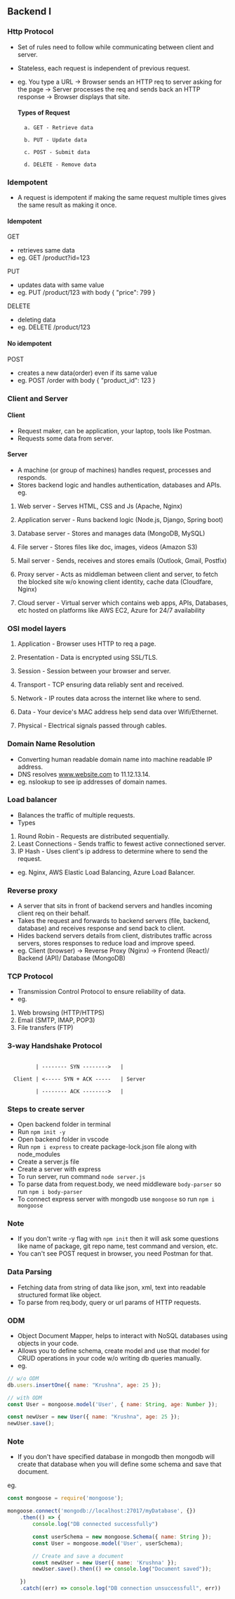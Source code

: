 ## Backend I

### Http Protocol
- Set of rules need to follow while communicating between client and server.
- Stateless, each request is independent of previous request.
- eg. You type a URL -> Browser sends an HTTP req to server asking for the page -> Server processes the req and sends back an HTTP response -> Browser displays that site.

    #### Types of Request

        a. GET - Retrieve data
        
        b. PUT - Update data

        c. POST - Submit data

        d. DELETE - Remove data

### Idempotent
- A request is idempotent if making the same request multiple times gives the same result as making it once.

#### Idempotent
GET 
- retrieves same data
- eg. GET /product?id=123

PUT 
- updates data with same value
- eg. PUT /product/123 with body { "price": 799 }

DELETE 
- deleting data
- eg. DELETE /product/123

#### No idempotent

POST 
- creates a new data(order) even if its same value
- eg. POST /order with body { "product_id": 123 }

### Client and Server
#### Client
- Request maker, can be application, your laptop, tools like Postman.
- Requests some data from server.

#### Server
- A machine (or group of machines) handles request, processes and responds.
- Stores backend logic and handles authentication, databases and APIs.
eg. 
1. Web server - Serves HTML, CSS and Js (Apache, Nginx)

2. Application server - Runs backend logic (Node.js, Django, Spring boot)

3. Database server - Stores and manages data (MongoDB, MySQL)

4. File server - Stores files like doc, images, videos (Amazon S3)

5. Mail server - Sends, receives and stores emails (Outlook, Gmail, Postfix)

6. Proxy server - Acts as middleman between client and server, to fetch the blocked site w/o knowing client identity, cache data (Cloudfare, Nginx)

7. Cloud server - Virtual server which contains web apps, APIs, Databases, etc hosted on platforms like AWS EC2, Azure for 24/7 availability

### OSI model layers
1. Application - Browser uses HTTP to req a page.

2. Presentation - Data is encrypted using SSL/TLS.

3. Session - Session between your browser and server.

4. Transport - TCP ensuring data reliably sent and received.

5. Network - IP routes data across the internet like where to send.

6. Data - Your device's MAC address help send data over Wifi/Ethernet.

7. Physical - Electrical signals passed through cables.

### Domain Name Resolution
- Converting human readable domain name into machine readable IP address.
- DNS resolves www.website.com to 11.12.13.14.
- eg. nslookup to see ip addresses of domain names.

### Load balancer
- Balances the traffic of multiple requests.
- Types
1. Round Robin - Requests are distributed sequentially.
2. Least Connections - Sends traffic to fewest active connectioned server.
3. IP Hash - Uses client's ip address to determine where to send the request.
- eg. Nginx, AWS Elastic Load Balancing, Azure Load Balancer.

### Reverse proxy
- A server that sits in front of backend servers and handles incoming client req on their behalf.
- Takes the request and forwards to backend servers (file, backend, database) and receives response and send back to client.
- Hides backend servers details from client, distributes traffic across servers, stores responses to reduce load and improve speed.
- eg. Client (browser) -> Reverse Proxy (Nginx) -> Frontend (React)/ Backend (API)/ Database (MongoDB)

### TCP Protocol
- Transmission Control Protocol to ensure reliability of data.
- eg.
1. Web browsing (HTTP/HTTPS)
2. Email (SMTP, IMAP, POP3)
3. File transfers (FTP)

### 3-way Handshake Protocol
```

         | -------- SYN -------->   |

  Client | <----- SYN + ACK -----   | Server

         | -------- ACK -------->   |
```

### Steps to create server

- Open backend folder in terminal
- Run ```npm init -y```
- Open backend folder in vscode
- Run ```npm i express``` to create package-lock.json file along with node_modules
- Create a server.js file
- Create a server with express
- To run server, run command ```node server.js```
- To parse data from request.body, we need middleware ```body-parser``` so run ```npm i body-parser```
- To connect express server with mongodb use ```mongoose``` so run ```npm i mongoose```

### Note
- If you don't write -y flag with ```npm init``` then it will ask some questions like name of package, git repo name, test command and version, etc.
- You can't see POST request in browser, you need Postman for that.

### Data Parsing
- Fetching data from string of data like json, xml, text into readable structured format like object.
- To parse from req.body, query or url params of HTTP requests.

### ODM 
- Object Document Mapper, helps to interact with NoSQL databases using objects in your code.
- Allows you to define schema, create model and use that model for CRUD operations in your code w/o writing db queries manually.
- eg.
```javascript
// w/o ODM
db.users.insertOne({ name: "Krushna", age: 25 }); 
```

```javascript
// with ODM
const User = mongoose.model('User', { name: String, age: Number });

const newUser = new User({ name: "Krushna", age: 25 });
newUser.save();
```

### Note 
- If you don't have specified database in mongodb then mongodb will create that database when you will define some schema and save that document.

eg.

```javascript
const mongoose = require('mongoose');

mongoose.connect('mongodb://localhost:27017/myDatabase', {})
    .then(() => {
        console.log("DB connected successfully")

        const userSchema = new mongoose.Schema({ name: String });
        const User = mongoose.model('User', userSchema);

        // Create and save a document
        const newUser = new User({ name: 'Krushna' });
        newUser.save().then(() => console.log("Document saved"));

    })
    .catch((err) => console.log("DB connection unsuccessfull", err))
```
